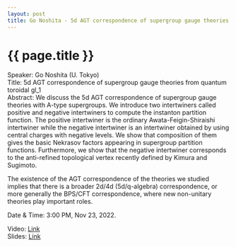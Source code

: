 ```yaml
---
layout: post
title: Go Noshita - 5d AGT correspondence of supergroup gauge theories from quantum toroidal gl_1
---
```


{{ page.title }}
================

Speaker: Go Noshita (U. Tokyo)  
Title: 5d AGT correspondence of supergroup gauge theories from quantum toroidal gl_1  
Abstract: We discuss the 5d AGT correspondence of supergroup gauge theories with A-type supergroups. We introduce two intertwiners called positive and negative intertwiners to compute the instanton partition function. The positive intertwiner is the ordinary Awata-Feigin-Shiraishi intertwiner while the negative intertwiner is an intertwiner obtained by using central charges with negative levels. We show that composition of them gives the basic Nekrasov factors appearing in supergroup partition functions. Furthermore, we show that the negative intertwiner corresponds to the anti-refined topological vertex recently defined by Kimura and Sugimoto. 

The existence of the AGT correspondence of the theories we studied implies that there is a broader 2d/4d (5d/q-algebra) correspondence, or more generally the BPS/CFT correspondence, where new non-unitary theories play important roles.  

Date & Time: 3:00 PM, Nov 23, 2022.

Video: [Link](https://www.bilibili.com/video/BV1Q24y117eJ/?share_source=copy_web&vd_source=2923cd18e23f9cfd0265ae363e788c67)  
Slides: [Link]( )
